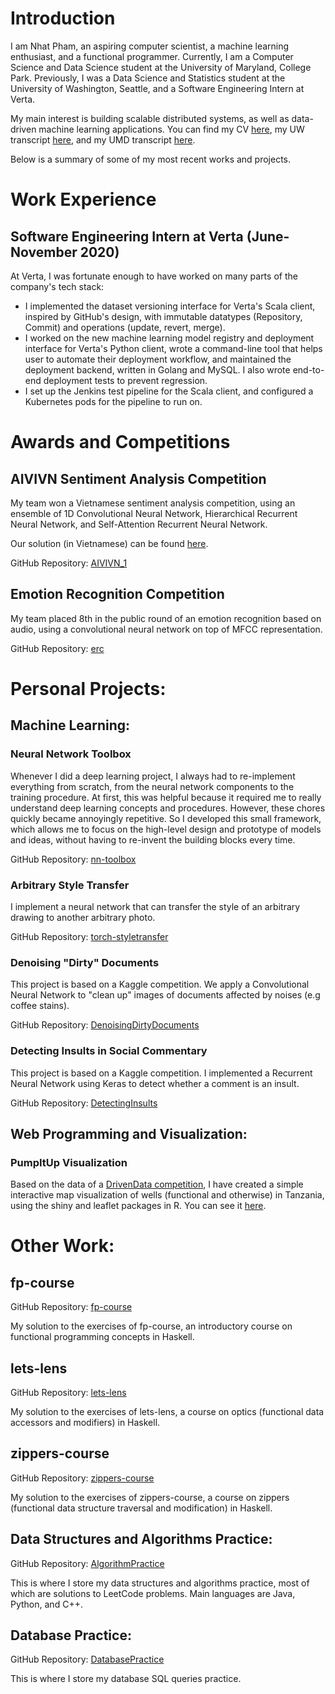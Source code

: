 # Introduction
I am Nhat Pham, an aspiring computer scientist, a machine learning enthusiast, and a functional programmer. Currently, I am a Computer Science and Data Science student at the University of Maryland, College Park. Previously, I was a Data Science and Statistics student at the University of Washington, Seattle, and a Software Engineering Intern at Verta.

My main interest is building scalable distributed systems, as well as data-driven machine learning applications. You can find my CV [here](CV_SWE.pdf), my UW transcript [here](UWUnofficialTranscript.pdf), and my UMD transcript [here](Testudo%20-%20Unofficial%20Transcript.pdf).

Below is a summary of some of my most recent works and projects.

# Work Experience
## Software Engineering Intern at Verta (June-November 2020)
At Verta, I was fortunate enough to have worked on many parts of the company's tech stack:
* I implemented the dataset versioning interface for Verta's Scala client, inspired by GitHub's design, with immutable datatypes (Repository, Commit) and operations (update, revert, merge).
* I worked on the new machine learning model registry and deployment interface for Verta's Python client, wrote a command-line tool that helps user to automate their deployment workflow, and maintained the deployment backend, written in Golang and MySQL. I also wrote end-to-end deployment tests to prevent regression.
* I set up the Jenkins test pipeline for the Scala client, and configured a Kubernetes pods for the pipeline to run on.

# Awards and Competitions
## AIVIVN Sentiment Analysis Competition
My team won a Vietnamese sentiment analysis competition, using an ensemble of 1D Convolutional Neural Network, Hierarchical Recurrent Neural Network, and Self-Attention Recurrent Neural Network.

Our solution (in Vietnamese) can be found [here](https://github.com/petrpan26/Aivivn_1/blob/master/1st%20place%20solution.md).

GitHub Repository: [AIVIVN_1](https://github.com/petrpan26/Aivivn_1)
## Emotion Recognition Competition
My team placed 8th in the public round of an emotion recognition based on audio, using a convolutional neural network on top of MFCC representation.

GitHub Repository: [erc](https://github.com/nhatsmrt/erc)

# Personal Projects:
## Machine Learning:
### Neural Network Toolbox
Whenever I did a deep learning project, I always had to re-implement everything from scratch, from the neural network components to the training procedure. At first, this was helpful because it required me to really understand deep learning concepts and procedures. However, these chores quickly became annoyingly repetitive. So I developed this small framework, which allows me to focus on the high-level design and prototype of models and ideas, without having to re-invent the building blocks every time.

GitHub Repository: [nn-toolbox](https://github.com/nhatsmrt/nn-toolbox)
### Arbitrary Style Transfer
I implement a neural network that can transfer the style of an arbitrary drawing to another arbitrary photo.

GitHub Repository: [torch-styletransfer](https://github.com/nhatsmrt/torch-styletransfer)
### Denoising "Dirty" Documents
This project is based on a Kaggle competition. We apply a Convolutional Neural Network to "clean up" images of documents affected by noises (e.g coffee stains).

GitHub Repository: [DenoisingDirtyDocuments](https://github.com/nhatsmrt/DenoisingDirtyDocuments)
### Detecting Insults in Social Commentary
This project is based on a Kaggle competition. I implemented a Recurrent Neural Network using Keras to detect whether a comment is an insult.

GitHub Repository: [DetectingInsults](https://github.com/nhatsmrt/DetectingInsults)
## Web Programming and Visualization:
### PumpItUp Visualization
Based on the data of a [DrivenData competition](https://www.drivendata.org/competitions/7/pump-it-up-data-mining-the-water-table/), I have created a simple interactive map visualization of wells (functional and otherwise) in Tanzania, using the shiny and leaflet packages in R. You can see it [here](https://nphamcs.shinyapps.io/PumpItUp/).
<!-- ### Personal Finance Web Application
I got fed up with overspending my money, so I decided to create a simple web application with React and Dexie to keep track of my spending. I plan to expand the application as my needs arise, but for now I have deployed and hosted it on my github page.
<br />
Link to app: [Personal Finance](https://nhatsmrt.github.io/personal-finance/) -->
# Other Work:
## fp-course
GitHub Repository: [fp-course](https://github.com/nhatsmrt/fp-course)

My solution to the exercises of fp-course, an introductory course on functional programming concepts in Haskell.
## lets-lens
GitHub Repository: [lets-lens](https://github.com/nhatsmrt/lets-lens)

My solution to the exercises of lets-lens, a course on optics (functional data accessors and modifiers) in Haskell.
## zippers-course
GitHub Repository: [zippers-course](https://github.com/nhatsmrt/zippers-course)

My solution to the exercises of zippers-course, a course on zippers (functional data structure traversal and modification) in Haskell.
## Data Structures and Algorithms Practice:
GitHub Repository: [AlgorithmPractice](https://github.com/nhatsmrt/AlgorithmPractice)

This is where I store my data structures and algorithms practice, most of which are solutions to LeetCode problems. Main languages are Java, Python, and C++.
## Database Practice:
GitHub Repository: [DatabasePractice](https://github.com/nhatsmrt/DatabasePractice)

This is where I store my database SQL queries practice.

